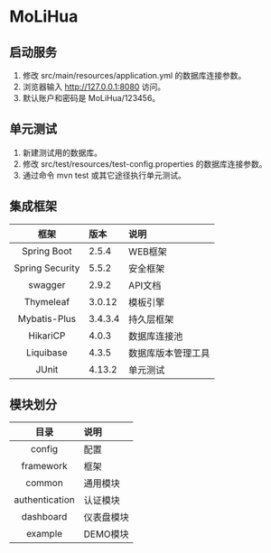 # MoLiHua

## 启动服务
1. 修改 src/main/resources/application.yml 的数据库连接参数。
2. 浏览器输入 http://127.0.0.1:8080 访问。
3. 默认账户和密码是 MoLiHua/123456。

## 单元测试
1. 新建测试用的数据库。
2. 修改 src/test/resources/test-config.properties 的数据库连接参数。
3. 通过命令 mvn test 或其它途径执行单元测试。

## 集成框架
| 框架 | 版本 | 说明 |
| :----: | :---- | :---- |
| Spring Boot | 2.5.4 | WEB框架 |
| Spring Security | 5.5.2 | 安全框架 |
| swagger | 2.9.2 | API文档 |
| Thymeleaf | 3.0.12 | 模板引擎 |
| Mybatis-Plus | 3.4.3.4 | 持久层框架 |
| HikariCP | 4.0.3 | 数据库连接池 |
| Liquibase | 4.3.5 | 数据库版本管理工具 |
| JUnit | 4.13.2 | 单元测试 |

## 模块划分
| 目录 | 说明 |
| :----: | :---- |
| config | 配置 |
| framework | 框架 |
| common | 通用模块 |
| authentication | 认证模块 |
| dashboard | 仪表盘模块 |
| example | DEMO模块 |

